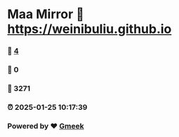 # Maa Mirror :link: https://weinibuliu.github.io 
### :page_facing_up: [4](https://weinibuliu.github.io/tag.html) 
### :speech_balloon: 0 
### :hibiscus: 3271 
### :alarm_clock: 2025-01-25 10:17:39 
### Powered by :heart: [Gmeek](https://github.com/Meekdai/Gmeek)
